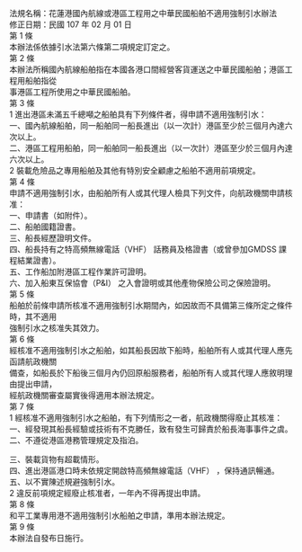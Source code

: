 法規名稱：花蓮港國內航線或港區工程用之中華民國船舶不適用強制引水辦法  
修正日期：民國 107 年 02 月 01 日  
第 1 條  
本辦法係依據引水法第六條第二項規定訂定之。  
第 2 條  
本辦法所稱國內航線船舶指在本國各港口間經營客貨運送之中華民國船舶；港區工程用船舶指從  
事港區工程所使用之中華民國船舶。  
第 3 條  
1 進出港區未滿五千總噸之船舶具有下列條件者，得申請不適用強制引水：  
一、國內航線船舶，同一船舶同一船長進出（以一次計）港區至少於三個月內達六次以上。  
二、港區工程用船舶，同一船舶同一船長進出（以一次計）港區至少於三個月內達六次以上。  
2 裝載危險品之專用船舶及其他有特別安全顧慮之船舶不適用前項規定。  
第 4 條  
申請不適用強制引水，由船舶所有人或其代理人檢具下列文件，向航政機關申請核准：  
一、申請書（如附件）。  
二、船舶國籍證書。  
三、船長經歷證明文件。  
四、船長持有之特高頻無線電話（VHF） 話務員及格證書（或曾參加GMDSS 課程結業證書）。  
五、工作船加附港區工程作業許可證明。  
六、加入船東互保協會（P&I） 之入會證明或其他產物保險公司之保險證明。  
第 5 條  
船舶於前條申請所核准不適用強制引水期間內，如因故而不具備第三條所定之條件時，其不適用  
強制引水之核准失其效力。  
第 6 條  
經核准不適用強制引水之船舶，如其船長因故下船時，船舶所有人或其代理人應先函請航政機關  
備查，如船長於下船後三個月內仍回原船服務者，船舶所有人或其代理人應敘明理由提出申請，  
經航政機關審查屬實後得適用本辦法規定。  
第 7 條  
1 經核准不適用強制引水之船舶，有下列情形之一者，航政機關得廢止其核准：  
一、經發現其船長經驗或技術有不克勝任，致有發生可歸責於船長海事事件之虞。  
二、不遵從港區港務管理規定及指泊。  


三、裝載貨物有超載情形。  
四、進出港區港口時未依規定開啟特高頻無線電話（VHF） ，保持通訊暢通。  
五、以不實陳述規避強制引水。  
2 違反前項規定經廢止核准者，一年內不得再提出申請。  
第 8 條  
和平工業專用港不適用強制引水船舶之申請，準用本辦法規定。  
第 9 條  
本辦法自發布日施行。  


